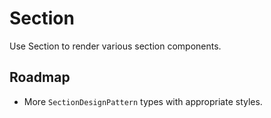 # Section

Use Section to render various section components.

## Roadmap

- More `SectionDesignPattern` types with appropriate styles.
